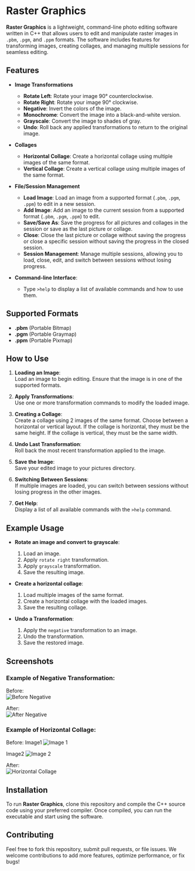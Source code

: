 # Raster Graphics

**Raster Graphics** is a lightweight, command-line photo editing software written in C++ that allows users to edit and manipulate raster images in `.pbm`, `.pgm`, and `.ppm` formats. The software includes features for transforming images, creating collages, and managing multiple sessions for seamless editing.

## Features

- **Image Transformations**
  - **Rotate Left**: Rotate your image 90° counterclockwise.
  - **Rotate Right**: Rotate your image 90° clockwise.
  - **Negative**: Invert the colors of the image.
  - **Monochrome**: Convert the image into a black-and-white version.
  - **Grayscale**: Convert the image to shades of gray.
  - **Undo**: Roll back any applied transformations to return to the original image.

- **Collages**
  - **Horizontal Collage**: Create a horizontal collage using multiple images of the same format.
  - **Vertical Collage**: Create a vertical collage using multiple images of the same format.

- **File/Session Management**
  - **Load Image**: Load an image from a supported format (`.pbm`, `.pgm`, `.ppm`) to edit in a new session.
  - **Add Image**: Add an image to the current session from a supported format (`.pbm`, `.pgm`, `.ppm`) to edit.
  - **Save/Save As**: Save the progress for all pictures and collages in the session or save as the last picture or collage.
  - **Close**: Close the last picture or collage without saving the progress or close a specific session without saving the progress in the closed session.
  - **Session Management**: Manage multiple sessions, allowing you to load, close, edit, and switch between sessions without losing progress.

- **Command-line Interface**: 
  - Type `>help` to display a list of available commands and how to use them.

## Supported Formats
- **.pbm** (Portable Bitmap)
- **.pgm** (Portable Graymap)
- **.ppm** (Portable Pixmap)

## How to Use

1. **Loading an Image**:  
   Load an image to begin editing. Ensure that the image is in one of the supported formats.
   
2. **Apply Transformations**:  
   Use one or more transformation commands to modify the loaded image.

3. **Creating a Collage**:  
   Create a collage using 2 images of the same format. Choose between a horizontal or vertical layout.
   If the collage is horizontal, they must be the same height.
   If the collage is vertical, they must be the same width.

5. **Undo Last Transformation**:  
   Roll back the most recent transformation applied to the image.

6. **Save the Image**:  
   Save your edited image to your pictures directory.

7. **Switching Between Sessions**:  
   If multiple images are loaded, you can switch between sessions without losing progress in the other images.

8. **Get Help**:  
   Display a list of all available commands with the `>help` command.

## Example Usage

- **Rotate an image and convert to grayscale**:
   1. Load an image.
   2. Apply `rotate right` transformation.
   3. Apply `grayscale` transformation.
   4. Save the resulting image.

- **Create a horizontal collage**:
   1. Load multiple images of the same format.
   2. Create a horizontal collage with the loaded images.
   3. Save the resulting collage.

- **Undo a Transformation**:
   1. Apply the `negative` transformation to an image.
   2. Undo the transformation.
   3. Save the restored image.

## Screenshots

### Example of Negative Transformation:
Before:  
![Before Negative](https://github.com/user-attachments/assets/be128afe-a913-4a89-9b60-c8445efa2a40)



After:  
![After Negative](https://github.com/user-attachments/assets/2cc2d3ed-d239-4a82-a149-61cfbcd34dd8)



### Example of Horizontal Collage:
Before: 
Image1
![Image 1](https://github.com/user-attachments/assets/1828ad35-9aee-4c74-81cf-91c3a0ecbe2d)


Image2
![Image 2](https://github.com/user-attachments/assets/2cc2d3ed-d239-4a82-a149-61cfbcd34dd8)

After:  
![Horizontal Collage](https://github.com/user-attachments/assets/49a0548e-d49a-41bb-a6cb-76ff452e304d)



## Installation

To run **Raster Graphics**, clone this repository and compile the C++ source code using your preferred compiler. Once compiled, you can run the executable and start using the software.

## Contributing

Feel free to fork this repository, submit pull requests, or file issues. We welcome contributions to add more features, optimize performance, or fix bugs!

